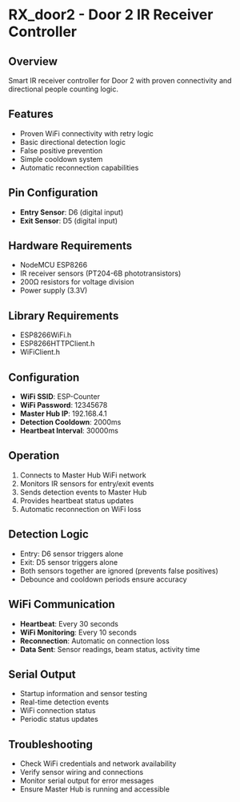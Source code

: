 # RX_door2 - Door 2 IR Receiver Controller

## Overview
Smart IR receiver controller for Door 2 with proven connectivity and directional people counting logic.

## Features
- Proven WiFi connectivity with retry logic
- Basic directional detection logic
- False positive prevention
- Simple cooldown system
- Automatic reconnection capabilities

## Pin Configuration
- **Entry Sensor**: D6 (digital input)
- **Exit Sensor**: D5 (digital input)

## Hardware Requirements
- NodeMCU ESP8266
- IR receiver sensors (PT204-6B phototransistors)
- 200Ω resistors for voltage division
- Power supply (3.3V)

## Library Requirements
- ESP8266WiFi.h
- ESP8266HTTPClient.h
- WiFiClient.h

## Configuration
- **WiFi SSID**: ESP-Counter
- **WiFi Password**: 12345678
- **Master Hub IP**: 192.168.4.1
- **Detection Cooldown**: 2000ms
- **Heartbeat Interval**: 30000ms

## Operation
1. Connects to Master Hub WiFi network
2. Monitors IR sensors for entry/exit events
3. Sends detection events to Master Hub
4. Provides heartbeat status updates
5. Automatic reconnection on WiFi loss

## Detection Logic
- Entry: D6 sensor triggers alone
- Exit: D5 sensor triggers alone
- Both sensors together are ignored (prevents false positives)
- Debounce and cooldown periods ensure accuracy

## WiFi Communication
- **Heartbeat**: Every 30 seconds
- **WiFi Monitoring**: Every 10 seconds
- **Reconnection**: Automatic on connection loss
- **Data Sent**: Sensor readings, beam status, activity time

## Serial Output
- Startup information and sensor testing
- Real-time detection events
- WiFi connection status
- Periodic status updates

## Troubleshooting
- Check WiFi credentials and network availability
- Verify sensor wiring and connections
- Monitor serial output for error messages
- Ensure Master Hub is running and accessible 